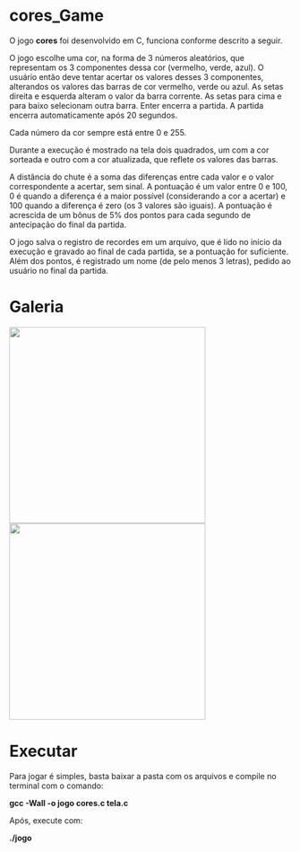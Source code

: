 # cores_Game

O jogo **cores** foi desenvolvido em C, funciona conforme descrito a seguir.

O jogo escolhe uma cor, na forma de 3 números aleatórios, que representam os 3 componentes dessa cor (vermelho, verde, azul). O usuário então deve tentar acertar os valores desses 3 componentes, alterandos os valores das barras de cor vermelho, verde ou azul. As setas direita e esquerda alteram o valor da barra corrente. As setas para cima e para baixo selecionam outra barra. Enter encerra a partida. A partida encerra automaticamente após 20 segundos.

Cada número da cor sempre está entre 0 e 255. 

Durante a execução é mostrado na tela dois quadrados, um com a cor sorteada e outro com a cor atualizada, que reflete os valores das barras.

A distância do chute é a soma das diferenças entre cada valor e o valor correspondente a acertar, sem sinal. A pontuação é um valor entre 0 e 100, 0 é quando a diferença é a maior possível (considerando a cor a acertar) e 100 quando a diferença é zero (os 3 valores são iguais). A pontuação é acrescida de um bônus de 5% dos pontos para cada segundo de antecipação do final da partida.

O jogo salva o registro de recordes em um arquivo, que é lido no início da execução e gravado ao final de cada partida, se a pontuação for suficiente. Além dos pontos, é registrado um nome (de pelo menos 3 letras), pedido ao usuário no final da partida.

# Galeria

<img src="https://github.com/JoaoVtrxx/cores_Game/assets/106991499/87b0ca30-26f6-46a2-b015-75f112a980ff" width="350" />
<img src="https://github.com/JoaoVtrxx/cores_Game/assets/106991499/528bfc7e-4034-43d9-b77c-415b7fc244e1" width="350" />

# Executar

Para jogar é simples, basta baixar a pasta com os arquivos e compile no terminal com o comando:

**gcc -Wall -o jogo cores.c tela.c**

Após, execute com:

**./jogo**
